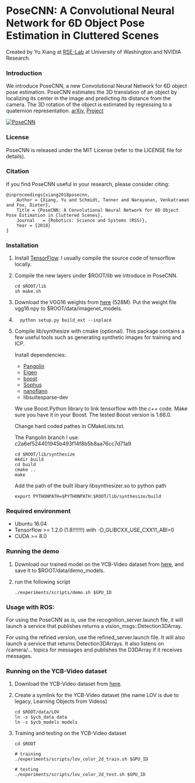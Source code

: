 # PoseCNN: A Convolutional Neural Network for 6D Object Pose Estimation in Cluttered Scenes

Created by Yu Xiang at [RSE-Lab](http://rse-lab.cs.washington.edu/) at University of Washington and NVIDIA Research.

### Introduction

We introduce PoseCNN, a new Convolutional Neural Network for 6D object pose estimation. PoseCNN estimates the 3D translation of an object by localizing its center in the image and predicting its distance from the camera. The 3D rotation of the object is estimated by regressing to a quaternion representation. [arXiv](https://arxiv.org/abs/1711.00199), [Project](https://rse-lab.cs.washington.edu/projects/posecnn/)

[![PoseCNN](http://yuxng.github.io/PoseCNN.png)](https://youtu.be/ih0cCTxO96Y)

### License

PoseCNN is released under the MIT License (refer to the LICENSE file for details).

### Citation

If you find PoseCNN useful in your research, please consider citing:

    @inproceedings{xiang2018posecnn,
        Author = {Xiang, Yu and Schmidt, Tanner and Narayanan, Venkatraman and Fox, Dieter},
        Title = {PoseCNN: A Convolutional Neural Network for 6D Object Pose Estimation in Cluttered Scenes},
        Journal   = {Robotics: Science and Systems (RSS)},
        Year = {2018}
    }

### Installation

1. Install [TensorFlow](https://www.tensorflow.org/get_started/os_setup). I usually compile the source code of tensorflow locally.

2. Compile the new layers under $ROOT/lib we introduce in PoseCNN.
    ```Shell
    cd $ROOT/lib
    sh make.sh
    ```
3. Download the VGG16 weights from [here](https://drive.google.com/open?id=1UdmOKrr9t4IetMubX-y-Pcn7AVaWJ2bL) (528M). Put the weight file vgg16.npy to $ROOT/data/imagenet_models.

4. 
    ```Shell
      python setup.py build_ext --inplace
    ```
5. Compile lib/synthesize with cmake (optional). This package contains a few useful tools such as generating synthetic images for training and ICP.

   Install dependencies:
   - [Pangolin](https://github.com/stevenlovegrove/Pangolin)
   - [Eigen](https://eigen.tuxfamily.org)
   - [boost](https://www.boost.org/)
   - [Sophus](https://github.com/strasdat/Sophus)
   - [nanoflann](https://github.com/jlblancoc/nanoflann)
   - libsuitesparse-dev

   We use Boost.Python library to link tensorflow with the c++ code. Make sure you have it in your Boost. The tested Boost version is 1.66.0.

   Change hard coded pathes in CMakeLists.txt.

   The Pangolin branch I use: c2a6ef524401945b493f14f8b5b8aa76cc7d71a9

    ```Shell
    cd $ROOT/lib/synthesize
    mkdir build
    cd build
    cmake ..
    make
    ```

    Add the path of the built libary libsynthesizer.so to python path
    ```Shell
    export PYTHONPATH=$PYTHONPATH:$ROOT/lib/synthesize/build
    ```

### Required environment
- Ubuntu 16.04
- Tensorflow >= 1.2.0 (1.8!!!!!!!) with -D_GLIBCXX_USE_CXX11_ABI=0
- CUDA >= 8.0

### Running the demo
1. Download our trained model on the YCB-Video dataset from [here](https://drive.google.com/file/d/1UNJ56Za6--bHGgD3lbteZtXLC2E-liWz/view?usp=sharing), and save it to $ROOT/data/demo_models.

2. run the following script
    ```Shell
    ./experiments/scripts/demo.sh $GPU_ID
    ```

### Usage with ROS:
For using the PoseCNN as is, use the recognition_server.launch file, it will launch a service that publishes returns a vision_msgs::Detection3DArray.

For using the refined version, use the refined_server.launch file. It will also launch a service that returns Detection3DArrays. It also listens on /camera/... topics for messages and publishes the D3DArray if it receives messages.


### Running on the YCB-Video dataset
1. Download the YCB-Video dataset from [here](https://rse-lab.cs.washington.edu/projects/posecnn/).

2. Create a symlink for the YCB-Video dataset (the name LOV is due to legacy, Learning Objects from Videos)
    ```Shell
    cd $ROOT/data/LOV
    ln -s $ycb_data data
    ln -s $ycb_models models
    ```

3. Training and testing on the YCB-Video dataset
    ```Shell
    cd $ROOT

    # training
    ./experiments/scripts/lov_color_2d_train.sh $GPU_ID

    # testing
    ./experiments/scripts/lov_color_2d_test.sh $GPU_ID

    ```
